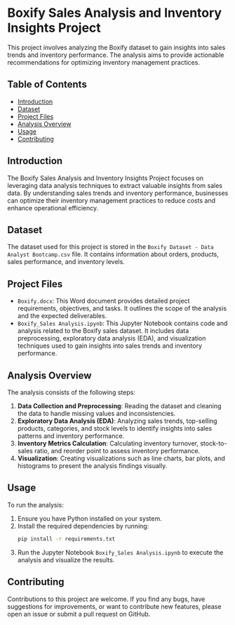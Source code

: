 

# Boxify Sales Analysis and Inventory Insights Project

This project involves analyzing the Boxify dataset to gain insights into sales trends and inventory performance. The analysis aims to provide actionable recommendations for optimizing inventory management practices.

## Table of Contents
- [Introduction](#introduction)
- [Dataset](#dataset)
- [Project Files](#project-files)
- [Analysis Overview](#analysis-overview)
- [Usage](#usage)
- [Contributing](#contributing)

## Introduction
The Boxify Sales Analysis and Inventory Insights Project focuses on leveraging data analysis techniques to extract valuable insights from sales data. By understanding sales trends and inventory performance, businesses can optimize their inventory management practices to reduce costs and enhance operational efficiency.

## Dataset
The dataset used for this project is stored in the `Boxify Dataset - Data Analyst Bootcamp.csv` file. It contains information about orders, products, sales performance, and inventory levels.

## Project Files
- `Boxify.docx`: This Word document provides detailed project requirements, objectives, and tasks. It outlines the scope of the analysis and the expected deliverables.
- `Boxify_Sales Analysis.ipynb`: This Jupyter Notebook contains code and analysis related to the Boxify sales dataset. It includes data preprocessing, exploratory data analysis (EDA), and visualization techniques used to gain insights into sales trends and inventory performance.

## Analysis Overview
The analysis consists of the following steps:

1. **Data Collection and Preprocessing**: Reading the dataset and cleaning the data to handle missing values and inconsistencies.
2. **Exploratory Data Analysis (EDA)**: Analyzing sales trends, top-selling products, categories, and stock levels to identify insights into sales patterns and inventory performance.
3. **Inventory Metrics Calculation**: Calculating inventory turnover, stock-to-sales ratio, and reorder point to assess inventory performance.
4. **Visualization**: Creating visualizations such as line charts, bar plots, and histograms to present the analysis findings visually.

## Usage
To run the analysis:

1. Ensure you have Python installed on your system.
2. Install the required dependencies by running:
    ```bash
    pip install -r requirements.txt
    ```
3. Run the Jupyter Notebook `Boxify_Sales Analysis.ipynb` to execute the analysis and visualize the results.

## Contributing
Contributions to this project are welcome. If you find any bugs, have suggestions for improvements, or want to contribute new features, please open an issue or submit a pull request on GitHub.
